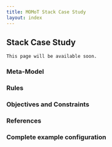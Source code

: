 ```yaml
---
title: MOMoT Stack Case Study
layout: index
---
```


## Stack Case Study
`This page will be available soon.`


### Meta-Model


### Rules


### Objectives and Constraints


### References


### Complete example configuration
